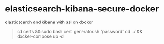 # elasticsearch-kibana-secure-docker
elasticsearch and kibana with ssl on docker

> cd certs && sudo bash cert_generator.sh "password"
> cd ../ && docker-compose up -d
